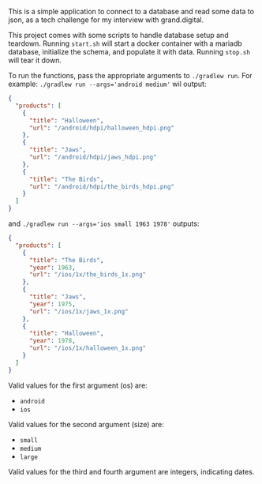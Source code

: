 This is a simple application to connect to a database and read some data to json, as a tech challenge for my interview
with grand.digital.

This project comes with some scripts to handle database setup and teardown. Running `start.sh` will start a docker 
container with a mariadb database, initialize the schema, and populate it with data. Running `stop.sh` will tear it down.

To run the functions, pass the appropriate arguments to `./gradlew run`. For example:
`./gradlew run --args='android medium'` wil output:
```json
{
  "products": [
    {
      "title": "Halloween",
      "url": "/android/hdpi/halloween_hdpi.png"
    },
    {
      "title": "Jaws",
      "url": "/android/hdpi/jaws_hdpi.png"
    },
    {
      "title": "The Birds",
      "url": "/android/hdpi/the_birds_hdpi.png"
    }
  ]
}
```

and `./gradlew run --args='ios small 1963 1978'` outputs:
```json
{
  "products": [
    {
      "title": "The Birds",
      "year": 1963,
      "url": "/ios/1x/the_birds_1x.png"
    },
    {
      "title": "Jaws",
      "year": 1975,
      "url": "/ios/1x/jaws_1x.png"
    },
    {
      "title": "Halloween",
      "year": 1978,
      "url": "/ios/1x/halloween_1x.png"
    }
  ]
}
```

Valid values for the first argument (os) are:
- `android`
- `ios`

Valid values for the second argument (size) are:
- `small`
- `medium`
- `large`

Valid values for the third and fourth argument are integers, indicating dates.